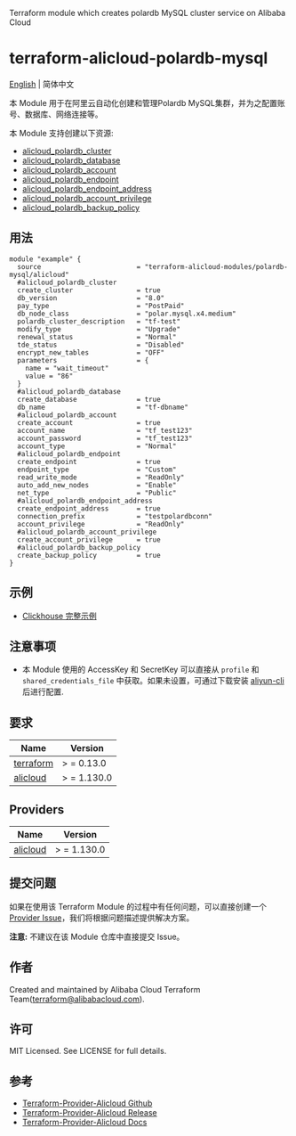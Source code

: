 Terraform module which creates polardb MySQL cluster service on Alibaba Cloud

terraform-alicloud-polardb-mysql
=====================================================================

[English](README.md) | 简体中文

本 Module 用于在阿里云自动化创建和管理Polardb MySQL集群，并为之配置账号、数据库、网络连接等。

本 Module 支持创建以下资源:


* [alicloud_polardb_cluster](https://registry.terraform.io/providers/aliyun/alicloud/latest/docs/resources/polardb_cluster)
* [alicloud_polardb_database](https://registry.terraform.io/providers/aliyun/alicloud/latest/docs/resources/polardb_database)
* [alicloud_polardb_account](https://registry.terraform.io/providers/aliyun/alicloud/latest/docs/resources/polardb_account)
* [alicloud_polardb_endpoint](https://registry.terraform.io/providers/aliyun/alicloud/latest/docs/resources/polardb_endpoint)
* [alicloud_polardb_endpoint_address](https://registry.terraform.io/providers/aliyun/alicloud/latest/docs/resources/polardb_endpoint_address)
* [alicloud_polardb_account_privilege](https://registry.terraform.io/providers/aliyun/alicloud/latest/docs/resources/polardb_account_privilege)
* [alicloud_polardb_backup_policy](https://registry.terraform.io/providers/aliyun/alicloud/latest/docs/resources/polardb_backup_policy)

## 用法

```hcl
module "example" {
  source                        = "terraform-alicloud-modules/polardb-mysql/alicloud"
  #alicloud_polardb_cluster
  create_cluster                = true
  db_version                    = "8.0" 
  pay_type                      = "PostPaid"
  db_node_class                 = "polar.mysql.x4.medium"
  polardb_cluster_description   = "tf-test"
  modify_type                   = "Upgrade"
  renewal_status                = "Normal"
  tde_status                    = "Disabled"
  encrypt_new_tables            = "OFF"
  parameters                    = {
    name = "wait_timeout"
    value = "86"
  }
  #alicloud_polardb_database
  create_database               = true
  db_name                       = "tf-dbname"
  #alicloud_polardb_account
  create_account                = true
  account_name                  = "tf_test123" 
  account_password              = "tf_test123"
  account_type                  = "Normal"
  #alicloud_polardb_endpoint
  create_endpoint               = true
  endpoint_type                 = "Custom"
  read_write_mode               = "ReadOnly"
  auto_add_new_nodes            = "Enable"
  net_type                      = "Public"
  #alicloud_polardb_endpoint_address
  create_endpoint_address       = true
  connection_prefix             = "testpolardbconn"
  account_privilege             = "ReadOnly"
  #alicloud_polardb_account_privilege
  create_account_privilege      = true
  #alicloud_polardb_backup_policy
  create_backup_policy          = true
}
```

## 示例

* [Clickhouse 完整示例](https://github.com/terraform-alicloud-modules/terraform-alicloud-polardb-mysql/tree/main/examples/complete)

## 注意事项

* 本 Module 使用的 AccessKey 和 SecretKey 可以直接从 `profile` 和 `shared_credentials_file`
  中获取。如果未设置，可通过下载安装 [aliyun-cli](https://github.com/aliyun/aliyun-cli#installation) 后进行配置.

## 要求

| Name | Version |
|------|---------|
| <a name="requirement_terraform"></a> [terraform](#requirement\_terraform) | > = 0.13.0 |
| <a name="requirement_alicloud"></a> [alicloud](#requirement\_alicloud) | > = 1.130.0 |

## Providers

| Name | Version |
|------|---------|
| <a name="provider_alicloud"></a> [alicloud](#provider\_alicloud) | > = 1.130.0 |

## 提交问题

如果在使用该 Terraform Module
的过程中有任何问题，可以直接创建一个 [Provider Issue](https://github.com/aliyun/terraform-provider-alicloud/issues/new)，我们将根据问题描述提供解决方案。

**注意:** 不建议在该 Module 仓库中直接提交 Issue。

## 作者

Created and maintained by Alibaba Cloud Terraform Team(terraform@alibabacloud.com).

## 许可

MIT Licensed. See LICENSE for full details.

## 参考

* [Terraform-Provider-Alicloud Github](https://github.com/aliyun/terraform-provider-alicloud)
* [Terraform-Provider-Alicloud Release](https://releases.hashicorp.com/terraform-provider-alicloud/)
* [Terraform-Provider-Alicloud Docs](https://registry.terraform.io/providers/aliyun/alicloud/latest/docs)
